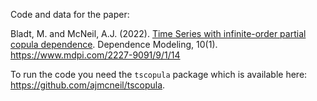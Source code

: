 Code and data for the paper:

Bladt, M. and McNeil, A.J. (2022). [Time Series with infinite-order partial copula dependence](https://www.degruyterbrill.com/document/doi/10.1515/demo-2022-0105/html?lang=en). Dependence Modeling, 10(1). https://www.mdpi.com/2227-9091/9/1/14

To run the code you need the `tscopula` package which is available here: https://github.com/ajmcneil/tscopula.

